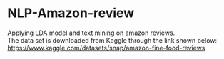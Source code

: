 # NLP-Amazon-review
Applying LDA model and text mining on amazon reviews.   
The data set is downloaded from Kaggle through the link shown below:     
https://www.kaggle.com/datasets/snap/amazon-fine-food-reviews     
